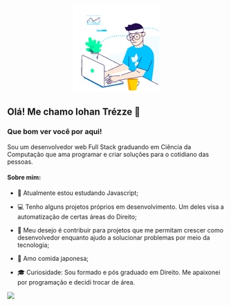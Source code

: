 <div id="header" align="center">
  <img src="work.gif" width="200"/>
</div>


## Olá! Me chamo Iohan Trézze 👋

### Que bom ver você por aqui!






Sou um desenvolvedor web Full Stack graduando em Ciência da Computação que ama programar e criar soluções para o cotidiano das pessoas.


#### Sobre mim:

- 🚀 Atualmente estou estudando Javascript;

- 💻 Tenho alguns projetos próprios em desenvolvimento. Um deles visa a automatização de certas áreas do Direito;

- 🏢 Meu desejo é contribuir para projetos que me permitam crescer como desenvolvedor enquanto ajudo a solucionar problemas por meio da tecnologia;

- 🍣  Amo comida japonesa;

- 🎓 Curiosidade: Sou formado e pós graduado em Direito. Me apaixonei por programação e decidi trocar de área.



<img height="180em" src="https://github-readme-stats.vercel.app/api?username=TrezzeIohan&show_icons=true&hide_border=true&&count_private=true&include_all_commits=true" />



<!--
**TrezzeIohan/TrezzeIohan** is a ✨ _special_ ✨ repository because its `README.md` (this file) appears on your GitHub profile.

Here are some ideas to get you started:


- 🤔 I’m looking for help with ...
- 💬 Ask me about ...
- 📫 How to reach me: ...
- 😄 Pronouns: ...
- ⚡ Fun fact: ...
-->
